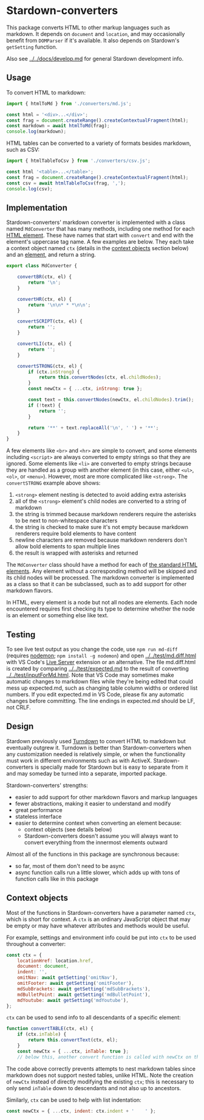 # Stardown-converters

This package converts HTML to other markup languages such as markdown. It depends on `document` and `location`, and may occasionally benefit from `DOMParser` if it's available. It also depends on Stardown's `getSetting` function.

Also see [../../docs/develop.md](../../docs/develop.md) for general Stardown development info.

## Usage

To convert HTML to markdown:

```js
import { htmlToMd } from './converters/md.js';

const html = '<div>...</div>';
const frag = document.createRange().createContextualFragment(html);
const markdown = await htmlToMd(frag);
console.log(markdown);
```

HTML tables can be converted to a variety of formats besides markdown, such as CSV:

```js
import { htmlTableToCsv } from './converters/csv.js';

const html '<table>...</table>';
const frag = document.createRange().createContextualFragment(html);
const csv = await htmlTableToCsv(frag, ',');
console.log(csv);
```

## Implementation

Stardown-converters' markdown converter is implemented with a class named `MdConverter` that has many methods, including one method for each [HTML element](https://developer.mozilla.org/en-US/docs/Web/HTML/Element). These have names that start with `convert` and end with the element's uppercase tag name. A few examples are below. They each take a context object named `ctx` (details in the [context objects](#context-objects) section below) and an [element](https://developer.mozilla.org/en-US/docs/Web/API/Element), and return a string.

```js
export class MdConverter {

    convertBR(ctx, el) {
        return '\n';
    }

    convertHR(ctx, el) {
        return '\n\n* * *\n\n';
    }

    convertSCRIPT(ctx, el) {
        return '';
    }

    convertLI(ctx, el) {
        return '';
    }

    convertSTRONG(ctx, el) {
        if (ctx.inStrong) {
            return this.convertNodes(ctx, el.childNodes);
        }
        const newCtx = { ...ctx, inStrong: true };

        const text = this.convertNodes(newCtx, el.childNodes).trim();
        if (!text) {
            return '';
        }

        return '**' + text.replaceAll('\n', ' ') + '**';
    }
}
```

A few elements like `<br>` and `<hr>` are simple to convert, and some elements including `<script>` are always converted to empty strings so that they are ignored. Some elements like `<li>` are converted to empty strings because they are handled as a group with another element (in this case, either `<ul>`, `<ol>`, or `<menu>`). However, most are more complicated like `<strong>`. The `convertSTRONG` example above shows:

1. `<strong>` element nesting is detected to avoid adding extra asterisks
2. all of the `<strong>` element's child nodes are converted to a string of markdown
3. the string is trimmed because markdown renderers require the asterisks to be next to non-whitespace characters
4. the string is checked to make sure it's not empty because markdown renderers require bold elements to have content
5. newline characters are removed because markdown renderers don't allow bold elements to span multiple lines
6. the result is wrapped with asterisks and returned

The `MdConverter` class should have a method for each of [the standard HTML elements](https://developer.mozilla.org/en-US/docs/Web/HTML/Element). Any element without a corresponding method will be skipped and its child nodes will be processed. The markdown converter is implemented as a class so that it can be subclassed, such as to add support for other markdown flavors.

In HTML, every element is a node but not all nodes are elements. Each node encountered requires first checking its type to determine whether the node is an element or something else like text.

## Testing

To see live test output as you change the code, use `npm run md-diff` (requires [nodemon](https://www.npmjs.com/package/nodemon); `npm install -g nodemon`) and open [../../test/md.diff.html](../../test/md.diff.html) with VS Code's [Live Server](https://marketplace.visualstudio.com/items?itemName=ritwickdey.LiveServer) extension or an alternative. The file md.diff.html is created by comparing [../../test/expected.md](../../test/expected.md) to the result of converting [../../test/inputForMd.html](../../test/inputForMd.html). Note that VS Code may sometimes make automatic changes to markdown files while they're being edited that could mess up expected.md, such as changing table column widths or ordered list numbers. If you edit expected.md in VS Code, please fix any automatic changes before committing. The line endings in expected.md should be LF, not CRLF.

## Design

Stardown previously used [Turndown](https://github.com/mixmark-io/turndown) to convert HTML to markdown but eventually outgrew it. Turndown is better than Stardown-converters when any customization needed is relatively simple, or when the functionality must work in different environments such as with ActiveX. Stardown-converters is specially made for Stardown but is easy to separate from it and may someday be turned into a separate, imported package.

Stardown-converters' strengths:

- easier to add support for other markdown flavors and markup languages
- fewer abstractions, making it easier to understand and modify
- great performance
- stateless interface
- easier to determine context when converting an element because:
  - context objects (see details below)
  - Stardown-converters doesn't assume you will always want to convert everything from the innermost elements outward

Almost all of the functions in this package are synchronous because:

- so far, most of them don't need to be async
- async function calls run a little slower, which adds up with tons of function calls like in this package

## Context objects

Most of the functions in Stardown-converters have a parameter named `ctx`, which is short for context. A `ctx` is an ordinary JavaScript object that may be empty or may have whatever attributes and methods would be useful.

For example, settings and environment info could be put into `ctx` to be used throughout a converter:

```js
const ctx = {
    locationHref: location.href,
    document: document,
    indent: '',
    omitNav: await getSetting('omitNav'),
    omitFooter: await getSetting('omitFooter'),
    mdSubBrackets: await getSetting('mdSubBrackets'),
    mdBulletPoint: await getSetting('mdBulletPoint'),
    mdYoutube: await getSetting('mdYoutube'),
};
```

`ctx` can be used to send info to all descendants of a specific element:

```js
function convertTABLE(ctx, el) {
    if (ctx.inTable) {
        return this.convertText(ctx, el);
    }
    const newCtx = { ...ctx, inTable: true };
    // below this, another convert function is called with newCtx on the table's descendants
```

The code above correctly prevents attempts to nest markdown tables since markdown does not support nested tables, unlike HTML. Note the creation of `newCtx` instead of directly modifying the existing `ctx`; this is necessary to only send `inTable` down to descendants and not also up to ancestors.

Similarly, `ctx` can be used to help with list indentation:

```js
const newCtx = { ...ctx, indent: ctx.indent + '    ' };
```
